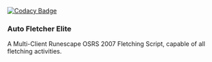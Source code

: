 [![Codacy Badge](https://app.codacy.com/project/badge/Grade/8a6ea860859a4b76a1410de2d3fe50b8)](https://www.codacy.com/gh/Warfront1/AutoFletcherElite/dashboard?utm_source=github.com&amp;utm_medium=referral&amp;utm_content=Warfront1/AutoFletcherElite&amp;utm_campaign=Badge_Grade)
### Auto Fletcher Elite

A Multi-Client Runescape OSRS 2007 Fletching Script, capable of all fletching activities.